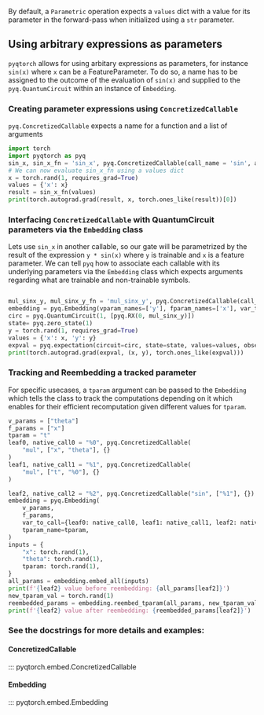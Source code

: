 By default, a `Parametric` operation expects a `values` dict with a
value for its parameter in the forward-pass when initialized using a `str` parameter.
## Using arbitrary expressions as parameters
`pyqtorch` allows for using arbitary expressions as parameters, for instance `sin(x)` where `x` can be
a FeatureParameter. To do so, a name has to be assigned to the outcome of the evaluation of `sin(x)` and
supplied to the `pyq.QuantumCircuit` within an instance of `Embedding`.

### Creating parameter expressions using `ConcretizedCallable`
`pyq.ConcretizedCallable` expects a name for a function and a list of arguments
```python exec="on" source="material-block" html="1" session="expr"
import torch
import pyqtorch as pyq
sin_x, sin_x_fn = 'sin_x', pyq.ConcretizedCallable(call_name = 'sin', abstract_args=['x'])
# We can now evaluate sin_x_fn using a values dict
x = torch.rand(1, requires_grad=True)
values = {'x': x}
result = sin_x_fn(values)
print(torch.autograd.grad(result, x, torch.ones_like(result))[0])
```

### Interfacing `ConcretizedCallable` with QuantumCircuit parameters via the `Embedding` class
Lets use `sin_x` in another callable, so our gate will be parametrized by the result of the expression `y * sin(x)` where `y` is trainable and `x` is a feature parameter.
We can tell `pyq` how to associate each callable with its underlying parameters via the `Embedding` class which expects arguments regarding what are trainable and non-trainable symbols.

```python exec="on" source="material-block" html="1" session="expr"

mul_sinx_y, mul_sinx_y_fn = 'mul_sinx_y', pyq.ConcretizedCallable(call_name = 'mul', abstract_args=['sin_x', 'y'])
embedding = pyq.Embedding(vparam_names=['y'], fparam_names=['x'], var_to_call={sin_x: sin_x_fn, mul_sinx_y: mul_sinx_y_fn})
circ = pyq.QuantumCircuit(1, [pyq.RX(0, mul_sinx_y)])
state= pyq.zero_state(1)
y = torch.rand(1, requires_grad=True)
values = {'x': x, 'y': y}
expval = pyq.expectation(circuit=circ, state=state, values=values, observable= pyq.Observable(1, [pyq.Z(0)]),diff_mode=pyq.DiffMode.AD,embedding=embedding)
print(torch.autograd.grad(expval, (x, y), torch.ones_like(expval)))
```

### Tracking and Reembedding a tracked parameter
For specific usecases, a `tparam` argument can be passed to the `Embedding` which tells the class to track the
computations depending on it which enables for their efficient recomputation given different
values for `tparam`.

```python exec="on" source="material-block" html="1" session="expr"
v_params = ["theta"]
f_params = ["x"]
tparam = "t"
leaf0, native_call0 = "%0", pyq.ConcretizedCallable(
    "mul", ["x", "theta"], {}
)
leaf1, native_call1 = "%1", pyq.ConcretizedCallable(
    "mul", ["t", "%0"], {}
)

leaf2, native_call2 = "%2", pyq.ConcretizedCallable("sin", ["%1"], {})
embedding = pyq.Embedding(
    v_params,
    f_params,
    var_to_call={leaf0: native_call0, leaf1: native_call1, leaf2: native_call2},
    tparam_name=tparam,
)
inputs = {
    "x": torch.rand(1),
    "theta": torch.rand(1),
    tparam: torch.rand(1),
}
all_params = embedding.embed_all(inputs)
print(f'{leaf2} value before reembedding: {all_params[leaf2]}')
new_tparam_val = torch.rand(1)
reembedded_params = embedding.reembed_tparam(all_params, new_tparam_val)
print(f'{leaf2} value after reembedding: {reembedded_params[leaf2]}')
```
### See the docstrings for more details and examples:
#### ConcretizedCallable
::: pyqtorch.embed.ConcretizedCallable
#### Embedding
::: pyqtorch.embed.Embedding

